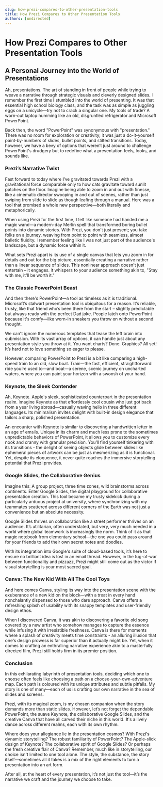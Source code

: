 ```yaml
---
slug: how-prezi-compares-to-other-presentation-tools
title: How Prezi Compares to Other Presentation Tools
authors: [undirected]
---
```



# How Prezi Compares to Other Presentation Tools

## A Personal Journey into the World of Presentations

Ah, presentations. The art of standing in front of people while trying to weave a narrative through strategic visuals and cleverly designed slides. I remember the first time I stumbled into the world of presenting. It was that essential high school biology class, and the task was as simple as juggling eggs on a unicycle—try not to crack a singular one. My tools of trade? A worn-out laptop humming like an old, disgruntled refrigerator and Microsoft PowerPoint. 

Back then, the word "PowerPoint" was synonymous with "presentation." There was no room for exploration or creativity; it was just a do-it-yourself paint-by-numbers of slides, bullet points, and stilted transitions. Today, however, we have a bevy of options that weren’t just around to challenge PowerPoint's drudgery but to redefine what a presentation feels, looks, and sounds like.

### **Prezi’s Narrative Twist**

Fast forward to today where I’ve gravitated towards Prezi with a gravitational force comparable only to how cats gravitate toward sunlit patches on the floor. Imagine being able to zoom in and out with finesse, like a cinematic director swooping in and out of scenes, rather than just swiping from slide to slide as though leafing through a manual. Here was a tool that promised a whole new perspective—both literally and metaphorically. 

When using Prezi for the first time, I felt like someone had handed me a magic wand—a modern-day Merlin spell that transformed boring bullet points into dynamic stories. With Prezi, you don't just present; you take folks on a journey, weaving from point to point with seamless, almost balletic fluidity. I remember feeling like I was not just part of the audience's landscape, but a dynamic force within it.

What sets Prezi apart is its use of a single canvas that lets you zoom in for details and out for the big picture, essentially creating a narrative rather than a linear sequence of slides. This nonlinear approach doesn't just entertain – it engages. It whispers to your audience something akin to, "Stay with me, it'll be worth it."

### **The Classic PowerPoint Beast**

And then there's PowerPoint—a tool as timeless as it is traditional. Microsoft’s stalwart presentation tool is ubiquitous for a reason. It’s reliable, trusty, like that friend who’s been there from the start – slightly predictable but always ready with the perfect Dad joke. People latch onto PowerPoint because it's comfy—like worn-in sneakers you throw on without a second thought.

We can't ignore the numerous templates that tease the left brain into submission. With its vast array of options, it can handle just about any presentation style you throw at it. You want charts? Done. Graphics? All set! It’s hard not to love something so eager to please. 

However, comparing PowerPoint to Prezi is a bit like comparing a high-speed train to an old, slow boat. Train—the fast, efficient, straightforward ride you’re used to—and boat—a serene, scenic journey on uncharted waters, where you can paint your horizon with a swoosh of your hand. 

### **Keynote, the Sleek Contender**

Ah, Keynote. Apple's sleek, sophisticated counterpart in the presentation realm. Imagine Keynote as that effortlessly cool cousin who just got back from a year living abroad—casually waving hello in three different languages. Its minimalism invites delight with built-in design elegance that tailors a sharp, polished presentation.

An encounter with Keynote is similar to discovering a handwritten letter in an age of emails. Unique in its charm and much less prone to the sometimes unpredictable behaviors of PowerPoint, it allows you to customize every nook and cranny with granular precision. You'll find yourself tinkering with its transitions - the delight of seeing objects glide between slides like ephemeral pieces of artwork can be just as mesmerizing as it is functional. Yet, despite its eloquence, it never quite reaches the immersive storytelling potential that Prezi provides.

### **Google Slides, the Collaborative Genius**

Imagine this: A group project, three time zones, wild brainstorms across continents. Enter Google Slides, the digital playground for collaborative presentation creation. This tool became my trusty sidekick during a particularly arduous project at university, where synchronizing with my teammates scattered across different corners of the Earth was not just a convenience but an absolute necessity.

Google Slides thrives on collaboration like a street performer thrives on an audience. It’s utilitarian, often understated, but very, very much needed in a world where global teamwork is increasingly the norm. Think of it as that magic notebook from elementary school—the one you could pass around for your friends to add their own secret notes and doodles. 

With its integration into Google's suite of cloud-based tools, it’s here to ensure no brilliant idea is lost in an email thread. However, in the tug-of-war between functionality and pizzazz, Prezi might still come out as the victor if visual storytelling is your most sacred goal. 

### **Canva: The New Kid With All The Cool Toys**

And here comes Canva, styling its way into the presentation scene with the exuberance of a new kid on the block—with a treat in every hand nonchalantly dispensed to those who dare approach. Canva offers a refreshing splash of usability with its snappy templates and user-friendly design ethos.

When I discovered Canva, it was akin to discovering a favorite old song covered by a new artist who somehow manages to capture the essence while infusing it with irresistible freshness. Canva is there for moments where a splash of creativity meets time constraints - an alluring illusion that one's design prowess is far superior than it actually might be. Yet, when it comes to crafting an enthralling narrative experience akin to a masterfully directed film, Prezi still holds firm in its premier position.

### **Conclusion**

In this exhilarating labyrinth of presentation tools, deciding which one to choose often feels like choosing a path on a choose-your-own-adventure map. Each path is coloured with its unique attributes and subtle pitfalls. My story is one of many—each of us is crafting our own narrative in the sea of slides and screens.

Prezi, with its magical zoom, is my chosen companion when the story demands more than static slides. However, let’s not forget the dependable PowerPoint, the suave Keynote, the collaborative Google Slides, and the creative Canva that have all carved their niche in this world. It's a lively dance across different realms, each with its own rhythm.

Where does your allegiance lie in the presentation cosmos? With Prezi's dynamic storytelling? The robust familiarity of PowerPoint? The Apple-slick design of Keynote? The collaborative spirit of Google Slides? Or perhaps the fresh creative flair of Canva? Remember, much like in storytelling, our choice isn't limited to one tool alone. The style, the substance, the story itself—sometimes all it takes is a mix of the right elements to turn a presentation into an art form. 

After all, at the heart of every presentation, it’s not just the tool—it’s the narrative we craft and the journey we choose to take.